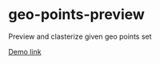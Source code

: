 # geo-points-preview
Preview and clasterize given geo points set

[Demo link](https://alexeypopovua.github.io/geo-points-preview/)